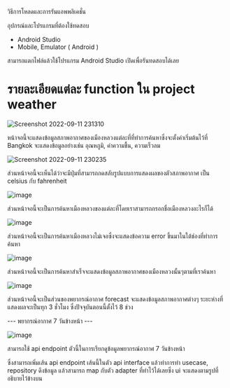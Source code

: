 วิธีการโหลดและการรันแอพพลิเคชั่น

อุปกรณ์และโปรแกรมที่ต้องใช้ทดสอบ
- Android Studio
- Mobile, Emulator ( Android )

สามารถแตกไฟล์แล้วใช้โปรแกรม Android Studio เปิดเพื่อรันทดสอบได้เลย

# รายละเอียดแต่ละ function ใน project weather


![Screenshot 2022-09-11 231310](https://user-images.githubusercontent.com/85951473/189537889-f691fc27-f23f-466d-9164-7ab95bbb0fd8.png)

หน้าจอนี้จะแสดงข้อมูลสภาพอากาศของเมืองหลวงแต่ละที่ที่ทำการค้นหาซึ่งจะตั้งค่าเริ่มต้นไว้ที่ Bangkok จะแสดงข้อมูลอย่างเช่น อุณหภูมิ, ค่าความชื้น, ความเร็วลม

![Screenshot 2022-09-11 230235](https://user-images.githubusercontent.com/85951473/189537440-f0311bf7-079c-4870-bd6d-9227f4f7265c.png)

ส่วนหน้าจอนี้จะเห็นได้ว่าจะมีปุ่มที่สามารถกดสลับรูปแบบการแสดงผลของตัวสภาพอากาศ เป็น celsius กับ fahrenheit

![image](https://user-images.githubusercontent.com/85951473/189537932-21fdbde2-4dcf-4abe-8a35-09e0f5a0d4d2.png)

ส่วนหน้าจอนี้จะเป็นการค้นหาเมืองหลวงของแต่ละที่โดยเราสามารถกรอกชื่อเมืองหลวงอะไรก็ได้

![image](https://user-images.githubusercontent.com/85951473/189537955-e9c60297-ae82-4509-b1a5-8c024bb61afc.png)

ส่วนหน้าจอนี้จะเป็นการค้นหาเมืองหลวงไม่เจอซึ่งจะแสดงข้อความ error ขึ้นมาในใต้ช่องที่ทำการค้นหา

![image](https://user-images.githubusercontent.com/85951473/189537967-e0c16dce-3123-4638-8980-847bcd90a6d8.png)

ส่วนหน้าจอนี้จะเป็นการค้นหาสำเร็จจะแสดงข้อมูลสภาพอากาศของเมืองหลวงนั้นๆตามที่เราค้นหา

![image](https://user-images.githubusercontent.com/85951473/189537985-6898b807-65f5-44d0-bcc5-c459884e38ff.png)

ส่วนหน้าจอนี้จะเป็นส่วนของพยากรณ์อากาศ forecast จะแสดงข้อมูลสภาพอากาศต่างๆ ระยะห่างที่แสดงผลจะเป็นทุก 3 ชั่วโมง ซึ่งปัจจุบันตอนนี้ตั้งไว้ 8 ช่วง


--- พยากรณ์อากาศ 7 วันข้างหน้า ---

![image](https://user-images.githubusercontent.com/85951473/189537830-2fae9db5-16b2-4aeb-aa74-edb492afcbe4.png)

สามารถใช้ api endpoint ตัวนี้ในการเรียกดูข้อมูลพยากรณ์อากาศ 7 วันข้างหน้า

ซึ่งสามารถเพิ่มเส้น api endpoint เส้นนี้ในตัว api interface แล้วทำการทำ usecase, repository ดึงข้อมูล แล้วสามารถ map กับตัว adapter ที่ทำไว้ได้เลยซึ่ง ui จะแสดงตามรูปที่อธิบายไว้ข้างบน
